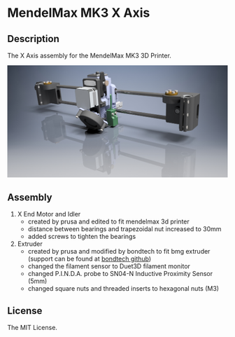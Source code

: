 # MendelMax MK3 X Axis

## Description
The X Axis assembly for the MendelMax MK3 3D Printer.

![assembly image](Images/x_axis_assembly_1.jpg)

## Assembly
1. X End Motor and Idler
	- created by prusa and edited to fit mendelmax 3d printer
	- distance between bearings and trapezoidal nut increased to 30mm
	- added screws to tighten the bearings
1. Extruder
	- created by prusa and modified by bondtech to fit bmg extruder (support can be found at [bondtech github](https://github.com/BondtechAB/Bondtech_Prusa_i3))
	- changed the filament sensor to Duet3D filament monitor
	- changed P.I.N.D.A. probe to SN04-N Inductive Proximity Sensor (5mm)
	- changed square nuts and threaded inserts to hexagonal nuts (M3)

## License
The MIT License.

